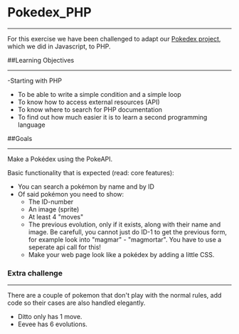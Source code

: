 # Pokedex_PHP
***
For this exercise we have been challenged to adapt our [Pokedex project](https://github.com/JulioCesarTeixeira/Pokedex_API), which we did in Javascript, to PHP.

##Learning Objectives
***
-Starting with PHP
* To be able to write a simple condition and a simple loop
* To know how to access external resources (API)
* To know where to search for PHP documentation
* To find out how much easier it is to learn a second programming language

##Goals
***
Make a Pokédex using the PokeAPI.

Basic functionality that is expected (read: core features):

* You can search a pokémon by name and by ID
* Of said pokémon you need to show:
    * The ID-number 
    * An image (sprite)
    * At least 4 "moves"
    * The previous evolution, only if it exists, along with their name and image. Be carefull, you cannot just do ID-1 to get the previous form, for example look into "magmar" - "magmortar". You have to use a seperate api call for this!
    * Make your web page look like a pokédex by adding a little CSS.

### Extra challenge
***
There are a couple of pokemon that don't play with the normal rules, add code so their cases are also handled elegantly.

* Ditto only has 1 move.
* Eevee has 6 evolutions.
